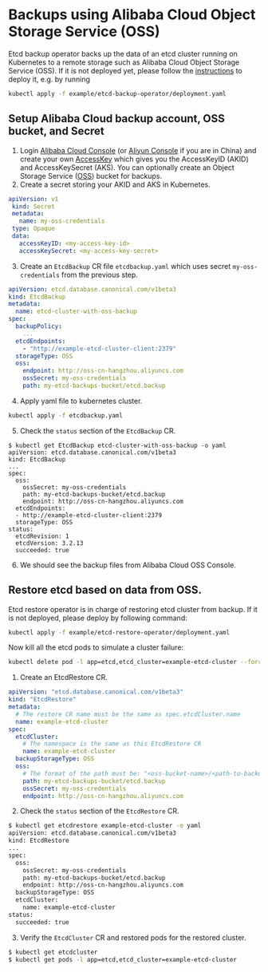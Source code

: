 # Backups using Alibaba Cloud Object Storage Service (OSS)

Etcd backup operator backs up the data of an etcd cluster running on Kubernetes to a remote storage such as Alibaba Cloud Object Storage Service (OSS). If it is not deployed yet, please follow the [instructions](walkthrough/backup-operator.md#deploy-etcd-backup-operator) to deploy it, e.g. by running

```sh
kubectl apply -f example/etcd-backup-operator/deployment.yaml
```

## Setup Alibaba Cloud backup account, OSS bucket, and Secret

1. Login [Alibaba Cloud Console](https://www.alibabacloud.com) (or [Aliyun Console](https://www.aliyun.com/) if you are in China) and create your own [AccessKey](https://www.alibabacloud.com/help/doc-detail/29009.htm) which gives you the AccessKeyID (AKID) and AccessKeySecret (AKS). You can optionally create an Object Storage Service ([OSS](https://www.alibabacloud.com/help/doc-detail/31947.htm)) bucket for backups.
2. Create a secret storing your AKID and AKS in Kubernetes.

 ```yaml
apiVersion: v1
  kind: Secret
  metadata:
    name: my-oss-credentials
  type: Opaque
  data:
    accessKeyID: <my-access-key-id>
    accessKeySecret: <my-access-key-secret>
 ```

3. Create an `EtcdBackup` CR file `etcdbackup.yaml` which uses secret `my-oss-credentials` from the previous step.
```yaml
apiVersion: etcd.database.canonical.com/v1beta3
kind: EtcdBackup
metadata:
  name: etcd-cluster-with-oss-backup
spec:
  backupPolicy:
    ...
  etcdEndpoints:
    - "http://example-etcd-cluster-client:2379"
  storageType: OSS
  oss:
    endpoint: http://oss-cn-hangzhou.aliyuncs.com
    ossSecret: my-oss-credentials
    path: my-etcd-backups-bucket/etcd.backup
```

4. Apply yaml file to kubernetes cluster.
```sh
kubectl apply -f etcdbackup.yaml
```
5. Check the `status` section of the `EtcdBackup` CR.
```console
$ kubectl get EtcdBackup etcd-cluster-with-oss-backup -o yaml
apiVersion: etcd.database.canonical.com/v1beta3
kind: EtcdBackup
...
spec:
  oss:
    ossSecret: my-oss-credentials
    path: my-etcd-backups-bucket/etcd.backup
    endpoint: http://oss-cn-hangzhou.aliyuncs.com
  etcdEndpoints:
  - http://example-etcd-cluster-client:2379
  storageType: OSS
status:
  etcdRevision: 1
  etcdVersion: 3.2.13
  succeeded: true
```

6. We should see the backup files from Alibaba Cloud OSS Console.


## Restore etcd based on data from OSS.

Etcd restore operator is in charge of restoring etcd cluster from backup. If it is not deployed, please deploy by following command:

```sh
kubectl apply -f example/etcd-restore-operator/deployment.yaml
```

Now kill all the etcd pods to simulate a cluster failure:

```sh
kubectl delete pod -l app=etcd,etcd_cluster=example-etcd-cluster --force --grace-period=0
```

1. Create an EtcdRestore CR.
```yaml
apiVersion: "etcd.database.canonical.com/v1beta3"
kind: "EtcdRestore"
metadata:
  # The restore CR name must be the same as spec.etcdCluster.name
  name: example-etcd-cluster
spec:
  etcdCluster:
    # The namespace is the same as this EtcdRestore CR
    name: example-etcd-cluster
  backupStorageType: OSS
  oss:
    # The format of the path must be: "<oss-bucket-name>/<path-to-backup-file>"
    path: my-etcd-backups-bucket/etcd.backup
    ossSecret: my-oss-credentials
    endpoint: http://oss-cn-hangzhou.aliyuncs.com
```

2. Check the `status` section of the `EtcdRestore` CR.
```sh
$ kubectl get etcdrestore example-etcd-cluster -o yaml
apiVersion: etcd.database.canonical.com/v1beta3
kind: EtcdRestore
...
spec:
  oss:
    ossSecret: my-oss-credentials
    path: my-etcd-backups-bucket/etcd.backup
    endpoint: http://oss-cn-hangzhou.aliyuncs.com
  backupStorageType: OSS
  etcdCluster:
    name: example-etcd-cluster
status:
  succeeded: true
```

3. Verify the `EtcdCluster` CR and restored pods for the restored cluster.
```sh
$ kubectl get etcdcluster
$ kubectl get pods -l app=etcd,etcd_cluster=example-etcd-cluster
```
